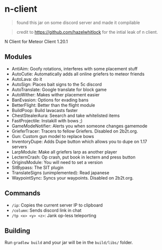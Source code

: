 # n-client

> found this jar on some discord server and made it compilable

> credit to <https://github.com/hazelwhitlock> for the intial leak of n client.

N Client for Meteor Client 1.20.1

## Modules
- AntiAim: Goofy rotations, interferes with some placement stuff
- AutoCutie: Automatically adds all online griefers to meteor friends
- AutoLava: do it
- AutoSign: Places bait signs to the 5c discord
- AutoTranslate: Google translate for block game
- AutoWither: Makes wither placement easier
- BanEvasion: Options for evading bans
- BetterFlight: Better than the flight module
- BuildPoop: Build lavacasts faster
- ChestStealerAura: Seearch and take whitelisted items
- FastProjectile: Instakill with bows ;\)
- GameModeNotifier: Alerts you when someone changes gamemode
- GrieferTracer: Tracers to fellow Griefers. Disabled on 2b2t.org.
- Gun: Custom gun model to replace bows
- InventoryDupe: Adds Dupe button which allows you to dupe on 1.17 servers
- LarpModule: Make all griefers larp as another player
- LecternCrash: Op crash, put book in lectern and press button
- OriginsModule: You will need to set a version
- SitBypass: The SIT plugin
- TranslateSigns (unimplemented): Read japanese
- WaypointSync: Syncs your waypoints. Disabled on 2b2t.org.

## Commands
- `/ip`: Copies the current server IP to clipboard
- `/column`: Sends discord link in chat
- `/tp <x> <y> <z>`: Jank op-less teleporting

## Building

Run `gradlew build` and your jar will be in the `build/libs/` folder.
